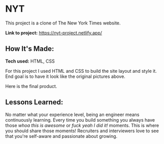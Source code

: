 # NYT
This project is a clone of The New York Times website.

**Link to project:** https://nyt-project.netlify.app/


## How It's Made:

**Tech used:** HTML, CSS

For this project I used HTML and CSS to build the site layout and style it. End goal is to have it look like the original pictures above.

Here is the final product.





## Lessons Learned:

No matter what your experience level, being an engineer means continuously learning. Every time you build something you always have those *whoa this is awesome* or *fuck yeah I did it!* moments. This is where you should share those moments! Recruiters and interviewers love to see that you're self-aware and passionate about growing.

